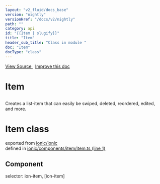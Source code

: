 ```yaml
---
layout: "v2_fluid/docs_base"
version: "nightly"
versionHref: "/docs/v2/nightly"
path: ""
category: api
id: "{{Item | slugify}}"
title: "Item"
header_sub_title: "Class in module "
doc: "Item"
docType: "class"
---
```



<div class="improve-docs">
  <a href='http://github.com/driftyco/ionic2/tree/master/ionic/components/item/item.ts#L0'>
    View Source
  </a>
  &nbsp;
  <a href='http://github.com/driftyco/ionic2/edit/master/ionic/components/item/item.ts#L0'>
    Improve this doc
  </a>
</div>




<h1 class="api-title">

  Item



</h1>





<p>Creates a list-item that can easily be swiped,
deleted, reordered, edited, and more.</p>


<h1 class="class export">Item <span class="type">class</span></h1>
<p class="module">exported from <a href='undefined'>ionic/ionic</a><br/>
defined in <a href="https://github.com/driftyco/ionic2/tree/master/ionic/components/item/item.ts#L1-L33">ionic/components/item/item.ts (line 1)</a>
</p>
<h2>Component</h2>
  <span>selector: ion-item, [ion-item]</span>



